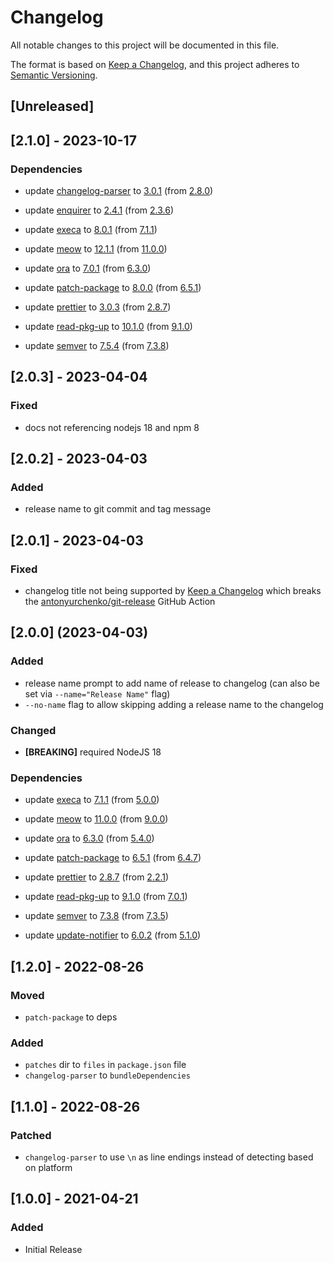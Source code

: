 # Changelog

All notable changes to this project will be documented in this file.

The format is based on [Keep a Changelog](https://keepachangelog.com/en/1.0.0/),
and this project adheres to [Semantic Versioning](https://semver.org/spec/v2.0.0.html).

## [Unreleased]

## [2.1.0] - 2023-10-17

### Dependencies

- update [changelog-parser](https://www.npmjs.com/package/changelog-parser) to [3.0.1](https://github.com/ungoldman/changelog-parser/releases/tag/v3.0.1) (from [2.8.0](https://github.com/ungoldman/changelog-parser/releases/tag/v2.8.0))

- update [enquirer](https://www.npmjs.com/package/enquirer) to [2.4.1](https://github.com/enquirer/enquirer/blob/master/CHANGELOG.md) (from [2.3.6](https://github.com/enquirer/enquirer/blob/master/CHANGELOG.md))

- update [execa](https://www.npmjs.com/package/execa) to [8.0.1](https://github.com/sindresorhus/execa/releases/tag/v8.0.1) (from [7.1.1](https://github.com/sindresorhus/execa/releases/tag/v7.1.1))

- update [meow](https://www.npmjs.com/package/meow) to [12.1.1](https://github.com/sindresorhus/meow/releases/tag/v12.1.1) (from [11.0.0](https://github.com/sindresorhus/meow/releases/tag/v11.0.0))

- update [ora](https://www.npmjs.com/package/ora) to [7.0.1](https://github.com/sindresorhus/ora/releases/tag/v7.0.1) (from [6.3.0](https://github.com/sindresorhus/ora/releases/tag/v6.3.0))

- update [patch-package](https://www.npmjs.com/package/patch-package) to [8.0.0](https://github.com/ds300/patch-package/releases/tag/v8.0.0) (from [6.5.1](https://github.com/ds300/patch-package/releases/tag/v6.5.1))

- update [prettier](https://www.npmjs.com/package/prettier) to [3.0.3](https://github.com/prettier/prettier/releases/tag/3.0.3) (from [2.8.7](https://github.com/prettier/prettier/releases/tag/2.8.7))

- update [read-pkg-up](https://www.npmjs.com/package/read-pkg-up) to [10.1.0](https://github.com/sindresorhus/read-pkg-up/releases/tag/v10.1.0) (from [9.1.0](https://github.com/sindresorhus/read-pkg-up/releases/tag/v9.1.0))

- update [semver](https://www.npmjs.com/package/semver) to [7.5.4](https://github.com/npm/node-semver/releases/tag/v7.5.4) (from [7.3.8](https://github.com/npm/node-semver/releases/tag/v7.3.8))

## [2.0.3] - 2023-04-04

### Fixed

- docs not referencing nodejs 18 and npm 8

## [2.0.2] - 2023-04-03

### Added

- release name to git commit and tag message

## [2.0.1] - 2023-04-03

### Fixed

- changelog title not being supported by [Keep a Changelog](https://keepachangelog.com/en/1.1.0/) which breaks the [antonyurchenko/git-release](https://github.com/anton-yurchenko/git-release) GitHub Action

## [2.0.0] (2023-04-03)

### Added

- release name prompt to add name of release to changelog (can also be set via `--name="Release Name"` flag)
- `--no-name` flag to allow skipping adding a release name to the changelog

### Changed

- **[BREAKING]** required NodeJS 18

### Dependencies

- update [execa](https://www.npmjs.com/package/execa) to [7.1.1](https://github.com/sindresorhus/execa/releases/tag/v7.1.1) (from [5.0.0](https://github.com/sindresorhus/execa/releases/tag/v5.0.0))

- update [meow](https://www.npmjs.com/package/meow) to [11.0.0](https://github.com/sindresorhus/meow/releases/tag/v11.0.0) (from [9.0.0](https://github.com/sindresorhus/meow/releases/tag/v9.0.0))

- update [ora](https://www.npmjs.com/package/ora) to [6.3.0](https://github.com/sindresorhus/ora/releases/tag/v6.3.0) (from [5.4.0](https://github.com/sindresorhus/ora/releases/tag/v5.4.0))

- update [patch-package](https://www.npmjs.com/package/patch-package) to [6.5.1](https://github.com/ds300/patch-package/releases/tag/v6.5.1) (from [6.4.7](https://github.com/ds300/patch-package/releases/tag/v6.4.7))

- update [prettier](https://www.npmjs.com/package/prettier) to [2.8.7](https://github.com/prettier/prettier/releases/tag/2.8.7) (from [2.2.1](https://github.com/prettier/prettier/releases/tag/2.2.1))

- update [read-pkg-up](https://www.npmjs.com/package/read-pkg-up) to [9.1.0](https://github.com/sindresorhus/read-pkg-up/releases/tag/v9.1.0) (from [7.0.1](https://github.com/sindresorhus/read-pkg-up/releases/tag/v7.0.1))

- update [semver](https://www.npmjs.com/package/semver) to [7.3.8](https://github.com/npm/node-semver/releases/tag/v7.3.8) (from [7.3.5](https://github.com/npm/node-semver/blob/master/CHANGELOG.md))

- update [update-notifier](https://www.npmjs.com/package/update-notifier) to [6.0.2](https://github.com/yeoman/update-notifier/releases/tag/v6.0.2) (from [5.1.0](https://github.com/yeoman/update-notifier/releases/tag/v5.1.0))

## [1.2.0] - 2022-08-26

### Moved

- `patch-package` to deps

### Added

- `patches` dir to `files` in `package.json` file
- `changelog-parser` to `bundleDependencies`

## [1.1.0] - 2022-08-26

### Patched

- `changelog-parser` to use `\n` as line endings instead of detecting based on platform

## [1.0.0] - 2021-04-21

### Added

- Initial Release
